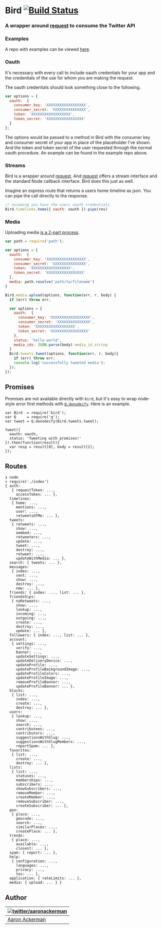 # Bird [![Build Status](https://travis-ci.org/aackerman/bird.png?branch=master)](https://travis-ci.org/aackerman/bird)

### A wrapper around [request](https://github.com/mikeal/request) to consume the Twitter API

### Examples

A repo with examples can be viewed [here](https://github.com/aackerman/bird-example-app).

### Oauth

It's necessary with every call to include oauth credentials for your app and the credentials of the use for whom you are making the request.

The oauth credentials should look something close to the following.

```js
var options = {
  oauth:  {
    consumer_key: 'XXXXXXXXXXXXXXXXXX',
    consumer_secret: 'XXXXXXXXXXXXXXX',
    token: 'XXXXXXXXXXXXXXXXXX',
    token_secret: 'XXXXXXXXXXXXXXXXX'
  }
};
```

The options would be passed to a method in Bird with the consumer key and consumer secret of your app in place of the placeholder I've shown. And the token and token secret of the user requested through the normal oauth procedure. An example can be found in the example repo above.

### Streams

Bird is a wrapper around [request](https://github.com/mikeal/request). And [request](https://github.com/mikeal/request) offers a stream interface and the standard Node callback interface. Bird does this just as well.

Imagine an express route that returns a users home timeline as json. You can pipe the call directly to the response.

```js
// assuming you have the users oauth credentials
Bird.timelines.home({ oauth: oauth }).pipe(res)
```

### Media

Uploading media [is a 2-part process](https://dev.twitter.com/rest/public/uploading-media-multiple-photos).

```js
var path = require('path');

var options = {
  oauth:  {
    consumer_key: 'XXXXXXXXXXXXXXXXXX',
    consumer_secret: 'XXXXXXXXXXXXXXX',
    token: 'XXXXXXXXXXXXXXXXXX',
    token_secret: 'XXXXXXXXXXXXXXXXX'
  },
  media: path.resolve('path/to/filename')
}

Bird.media.upload(options, function(err, r, body) {
  if (err) throw err;

  var options = {
    oauth:  {
      consumer_key: 'XXXXXXXXXXXXXXXXXX',
      consumer_secret: 'XXXXXXXXXXXXXXX',
      token: 'XXXXXXXXXXXXXXXXXX',
      token_secret: 'XXXXXXXXXXXXXXXXX'
    },
    status: 'hello world',
    media_ids: JSON.parse(body).media_id_string
  }
  Bird.tweets.tweet(options, function(err, r, body){
    if (err) throw err;
    console.log('successfully tweeted media');
  });
});
```

## Promises

Promises are not available directly with `bird`, but it's easy to wrap node-style error first methods with [`Q.denodeify`](https://www.npmjs.com/package/q). Here is an example.

```
var Bird  = require('bird');
var Q     = require('q');
var tweet = Q.denodeify(Bird.tweets.tweet);

tweet({
  oauth: oauth,
  status: 'Tweeting with promises!'
}).then(function(result){
  var resp = result[0], body = result[1];
});
```

## Routes

```
❯ node
> require('./index')
{ auth:
   { requestToken: ...,
     accessToken: ... },
  timelines:
   { home: ...,
     mentions: ...,
     user: ...,
     retweetsOfMe: ... },
  tweets:
   { retweets: ...,
     show: ...,
     oembed: ...,
     retweeters: ...,
     update: ...,
     tweet: ...,
     destroy: ...,
     retweet: ...,
     updateWithMedia: ... },
  search: { tweets: ... },
  messages:
   { index: ...,
     sent: ...,
     show: ...,
     destroy: ...,
     new: ... },
  friends: { index: ..., list: ... },
  friendships:
   { noRetweets: ...,
     show: ...,
     lookup: ...,
     incoming: ...,
     outgoing: ...,
     create: ...,
     destroy: ...,
     update: ... },
  followers: { index: ..., list: ... },
  account:
   { settings: ...,
     verify: ...,
     banner: ...,
     updateSettings: ...,
     updateDeliveryDevice: ...,
     updateProfile: ...,
     updateProfileBackgroundImage: ...,
     updateProfileColors: ...,
     updateProfileImage: ...,
     removeProfileBanner: ...,
     updateProfileBanner: ... },
  blocks:
   { list: ...,
     index: ...,
     create: ...,
     destroy: ... },
  users:
   { lookup: ...,
     show: ...,
     search: ...,
     contributees: ...,
     contributors: ...,
     suggestionsWithSlug: ...,
     suggestionsWithSlugMembers: ...,
     reportSpam: ... },
  favorites:
   { list: ...,
     create: ...,
     destroy: ... },
  lists:
   { list: ...,
     statuses: ...,
     memberships: ...,
     subscribers: ...,
     showSubscribers: ...,
     removeMember: ...,
     createMember: ...,
     removeSubscriber: ...,
     createSubscriber: ... },
  geo:
   { place: ...,
     geocode: ...,
     search: ...,
     similarPlaces: ...,
     createPlace: ... },
  trends:
   { place: ...,
     available: ...,
     closest: ... },
  spam: { report: ... },
  help:
   { configuration: ...,
     languages: ...,
     privacy: ...,
     tos: ... },
  application: { rateLimits: ... },
  media: { upload: ... } }
```

## Author

| [![twitter/_aaronackerman_](http://gravatar.com/avatar/c73ff9c7e654647b2b339d9e08b52143?s=70)](http://twitter.com/_aaronackerman_ "Follow @_aaronackerman_ on Twitter") |
|---|
| [Aaron Ackerman](https://twitter.com/_aaronackerman_) |
